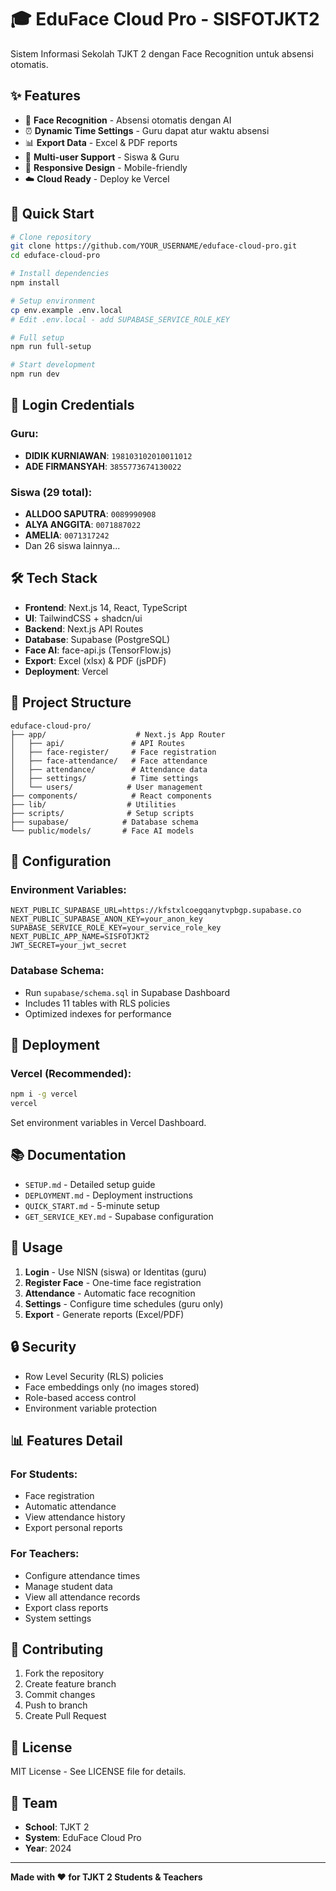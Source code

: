 # 🎓 EduFace Cloud Pro - SISFOTJKT2

Sistem Informasi Sekolah TJKT 2 dengan Face Recognition untuk absensi otomatis.

## ✨ Features

- 🤖 **Face Recognition** - Absensi otomatis dengan AI
- ⏰ **Dynamic Time Settings** - Guru dapat atur waktu absensi
- 📊 **Export Data** - Excel & PDF reports
- 👥 **Multi-user Support** - Siswa & Guru
- 📱 **Responsive Design** - Mobile-friendly
- ☁️ **Cloud Ready** - Deploy ke Vercel

## 🚀 Quick Start

```bash
# Clone repository
git clone https://github.com/YOUR_USERNAME/eduface-cloud-pro.git
cd eduface-cloud-pro

# Install dependencies
npm install

# Setup environment
cp env.example .env.local
# Edit .env.local - add SUPABASE_SERVICE_ROLE_KEY

# Full setup
npm run full-setup

# Start development
npm run dev
```

## 🔑 Login Credentials

### Guru:
- **DIDIK KURNIAWAN**: `198103102010011012`
- **ADE FIRMANSYAH**: `3855773674130022`

### Siswa (29 total):
- **ALLDOO SAPUTRA**: `0089990908`
- **ALYA ANGGITA**: `0071887022`
- **AMELIA**: `0071317242`
- Dan 26 siswa lainnya...

## 🛠️ Tech Stack

- **Frontend**: Next.js 14, React, TypeScript
- **UI**: TailwindCSS + shadcn/ui
- **Backend**: Next.js API Routes
- **Database**: Supabase (PostgreSQL)
- **Face AI**: face-api.js (TensorFlow.js)
- **Export**: Excel (xlsx) & PDF (jsPDF)
- **Deployment**: Vercel

## 📁 Project Structure

```
eduface-cloud-pro/
├── app/                    # Next.js App Router
│   ├── api/               # API Routes
│   ├── face-register/     # Face registration
│   ├── face-attendance/   # Face attendance
│   ├── attendance/        # Attendance data
│   ├── settings/          # Time settings
│   └── users/            # User management
├── components/            # React components
├── lib/                  # Utilities
├── scripts/              # Setup scripts
├── supabase/            # Database schema
└── public/models/       # Face AI models
```

## 🔧 Configuration

### Environment Variables:
```env
NEXT_PUBLIC_SUPABASE_URL=https://kfstxlcoegqanytvpbgp.supabase.co
NEXT_PUBLIC_SUPABASE_ANON_KEY=your_anon_key
SUPABASE_SERVICE_ROLE_KEY=your_service_role_key
NEXT_PUBLIC_APP_NAME=SISFOTJKT2
JWT_SECRET=your_jwt_secret
```

### Database Schema:
- Run `supabase/schema.sql` in Supabase Dashboard
- Includes 11 tables with RLS policies
- Optimized indexes for performance

## 🚀 Deployment

### Vercel (Recommended):
```bash
npm i -g vercel
vercel
```

Set environment variables in Vercel Dashboard.

## 📚 Documentation

- `SETUP.md` - Detailed setup guide
- `DEPLOYMENT.md` - Deployment instructions
- `QUICK_START.md` - 5-minute setup
- `GET_SERVICE_KEY.md` - Supabase configuration

## 🎯 Usage

1. **Login** - Use NISN (siswa) or Identitas (guru)
2. **Register Face** - One-time face registration
3. **Attendance** - Automatic face recognition
4. **Settings** - Configure time schedules (guru only)
5. **Export** - Generate reports (Excel/PDF)

## 🔒 Security

- Row Level Security (RLS) policies
- Face embeddings only (no images stored)
- Role-based access control
- Environment variable protection

## 📊 Features Detail

### For Students:
- Face registration
- Automatic attendance
- View attendance history
- Export personal reports

### For Teachers:
- Configure attendance times
- Manage student data
- View all attendance records
- Export class reports
- System settings

## 🤝 Contributing

1. Fork the repository
2. Create feature branch
3. Commit changes
4. Push to branch
5. Create Pull Request

## 📄 License

MIT License - See LICENSE file for details.

## 👥 Team

- **School**: TJKT 2
- **System**: EduFace Cloud Pro
- **Year**: 2024

---

**Made with ❤️ for TJKT 2 Students & Teachers**
